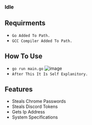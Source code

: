 ### Idle

## Requirments
- `Go Added To Path.`
- `GCC Compiler Added To Path.`


## How To Use
- `go run main.go`
![image](https://github.com/neverantia/idle/assets/142473250/a1a84017-e8cb-4be0-87e3-9a244d0e5f7d)
- `After This It Is Self Explanitory.`



## Features

- Steals Chrome Passwords
- Steals Discord Tokens
- Gets Ip Address
- System Specifications
